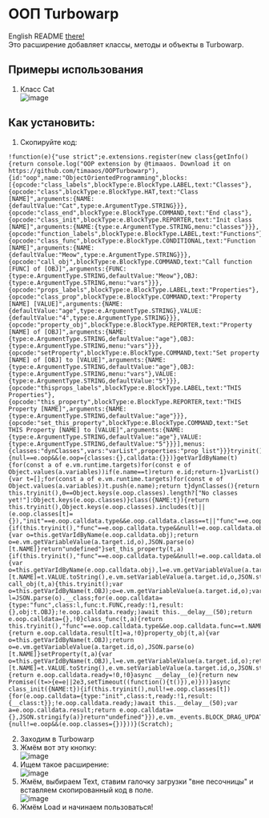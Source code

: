 # ООП Turbowarp
English README [there!](https://github.com/timaaos/OOPTurbowarp/blob/master/README_eng.md)  
Это расширение добавляет классы, методы и объекты в Turbowarp.  
## Примеры использования
1. Класс Cat  
![image](https://github.com/timaaos/OOPTurbowarp/assets/75538611/ffe5daf0-a0da-426b-ad5a-9f0dd4855a04)
## Как установить:
1. Скопируйте код:
```
!function(e){"use strict";e.extensions.register(new class{getInfo(){return console.log("OOP extension by @timaaos. Download it on https://github.com/timaaos/OOPTurbowarp"),{id:"oop",name:"ObjectOrientedProgramming",blocks:[{opcode:"class_labels",blockType:e.BlockType.LABEL,text:"Classes"},{opcode:"class",blockType:e.BlockType.HAT,text:"Class [NAME]",arguments:{NAME:{defaultValue:"Cat",type:e.ArgumentType.STRING}}},{opcode:"class_end",blockType:e.BlockType.COMMAND,text:"End class"},{opcode:"class_init",blockType:e.BlockType.REPORTER,text:"Init class [NAME]",arguments:{NAME:{type:e.ArgumentType.STRING,menu:"classes"}}},{opcode:"function_labels",blockType:e.BlockType.LABEL,text:"Functions"},{opcode:"class_func",blockType:e.BlockType.CONDITIONAL,text:"Function [NAME]",arguments:{NAME:{defaultValue:"Meow",type:e.ArgumentType.STRING}}},{opcode:"call_obj",blockType:e.BlockType.COMMAND,text:"Call function [FUNC] of [OBJ]",arguments:{FUNC:{type:e.ArgumentType.STRING,defaultValue:"Meow"},OBJ:{type:e.ArgumentType.STRING,menu:"vars"}}},{opcode:"props_labels",blockType:e.BlockType.LABEL,text:"Properties"},{opcode:"class_prop",blockType:e.BlockType.COMMAND,text:"Property [NAME] [VALUE]",arguments:{NAME:{defaultValue:"age",type:e.ArgumentType.STRING},VALUE:{defaultValue:"4",type:e.ArgumentType.STRING}}},{opcode:"property_obj",blockType:e.BlockType.REPORTER,text:"Property [NAME] of [OBJ]",arguments:{NAME:{type:e.ArgumentType.STRING,defaultValue:"age"},OBJ:{type:e.ArgumentType.STRING,menu:"vars"}}},{opcode:"setProperty",blockType:e.BlockType.COMMAND,text:"Set property [NAME] of [OBJ] to [VALUE]",arguments:{NAME:{type:e.ArgumentType.STRING,defaultValue:"age"},OBJ:{type:e.ArgumentType.STRING,menu:"vars"},VALUE:{type:e.ArgumentType.STRING,defaultValue:"5"}}},{opcode:"thisprops_labels",blockType:e.BlockType.LABEL,text:"THIS Properties"},{opcode:"this_property",blockType:e.BlockType.REPORTER,text:"THIS Property [NAME]",arguments:{NAME:{type:e.ArgumentType.STRING,defaultValue:"age"}}},{opcode:"set_this_property",blockType:e.BlockType.COMMAND,text:"Set THIS Property [NAME] to [VALUE]",arguments:{NAME:{type:e.ArgumentType.STRING,defaultValue:"age"},VALUE:{type:e.ArgumentType.STRING,defaultValue:"5"}}}],menus:{classes:"dynClasses",vars:"varList",properties:"prop_list"}}}tryinit(){null==e.oop&&(e.oop={classes:{},calldata:{}})}getVarIdByName(t){for(const a of e.vm.runtime.targets)for(const e of Object.values(a.variables))if(e.name==t)return e.id;return-1}varList(){var t=[];for(const a of e.vm.runtime.targets)for(const e of Object.values(a.variables))t.push(e.name);return t}dynClasses(){return this.tryinit(),0==Object.keys(e.oop.classes).length?["No classes yet!"]:Object.keys(e.oop.classes)}class({NAME:t}){return this.tryinit(),Object.keys(e.oop.classes).includes(t)||(e.oop.classes[t]={}),"init"==e.oop.calldata.type&&e.oop.calldata.class==t||"func"==e.oop.calldata.type&&e.oop.calldata.class==t}this_property(t,a){if(this.tryinit(),"func"==e.oop.calldata.type&&null!=e.oop.calldata.obj){var o=this.getVarIdByName(e.oop.calldata.obj);return o=e.vm.getVariableValue(a.target.id,o),JSON.parse(o)[t.NAME]}return"undefined"}set_this_property(t,a){if(this.tryinit(),"func"==e.oop.calldata.type&&null!=e.oop.calldata.obj){var o=this.getVarIdByName(e.oop.calldata.obj),l=e.vm.getVariableValue(a.target.id,o);return(l=JSON.parse(l))[t.NAME]=t.VALUE.toString(),e.vm.setVariableValue(a.target.id,o,JSON.stringify(l)),!0}return"undefined"}async call_obj(t,a){this.tryinit();var o=this.getVarIdByName(t.OBJ);o=e.vm.getVariableValue(a.target.id,o);var l=JSON.parse(o).__class;for(e.oop.calldata={type:"func",class:l,func:t.FUNC,ready:!1,result:{},obj:t.OBJ};!e.oop.calldata.ready;)await this.__delay__(50);return e.oop.calldata={},!0}class_func(t,a){return this.tryinit(),"func"==e.oop.calldata.type&&e.oop.calldata.func==t.NAME&&a.startBranch(1,!1),!1}class_prop({NAME:t,VALUE:a}){return e.oop.calldata.result[t]=a,!0}property_obj(t,a){var o=this.getVarIdByName(t.OBJ);return o=e.vm.getVariableValue(a.target.id,o),JSON.parse(o)[t.NAME]}setProperty(t,a){var o=this.getVarIdByName(t.OBJ),l=e.vm.getVariableValue(a.target.id,o);return(l=JSON.parse(l))[t.NAME]=t.VALUE.toString(),e.vm.setVariableValue(a.target.id,o,JSON.stringify(l)),!0}class_end(){return e.oop.calldata.ready=!0,!0}async __delay__(e){return new Promise((t=>{e=e||2e3,setTimeout((function(){t()}),e)}))}async class_init({NAME:t}){if(this.tryinit(),null!=e.oop.classes[t]){for(e.oop.calldata={type:"init",class:t,ready:!1,result:{__class:t}};!e.oop.calldata.ready;)await this.__delay__(50);var a=e.oop.calldata.result;return e.oop.calldata={},JSON.stringify(a)}return"undefined"}}),e.vm._events.BLOCK_DRAG_UPDATE.push((function(){null!=e.oop&&(e.oop.classes={})}))}(Scratch);
```
2. Заходим в Turbowarp
3. Жмём вот эту кнопку:  
![image](https://github.com/timaaos/YandexGamesTurboWarp/assets/75538611/73586604-c469-4bae-bc75-34788c5ad3da)
4. Ищем такое расширение:  
![image](https://github.com/timaaos/YandexGamesTurboWarp/assets/75538611/de2dad56-aae3-4901-a203-0a64f7765a8d)
5. Жмём, выбираем Text, ставим галочку загрузки "вне песочницы" и вставляем скопированный код в поле.  
![image](https://github.com/timaaos/YandexGamesTurboWarp/assets/75538611/39611c17-d91e-479b-ba75-b535367760c9)
6. Жмём Load и начинаем пользоваться!
